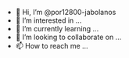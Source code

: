 - 👋 Hi, I’m @por12800-jabolanos
- 👀 I’m interested in ...
- 🌱 I’m currently learning ...
- 💞️ I’m looking to collaborate on ...
- 📫 How to reach me ...

<!---
por12800-jabolanos/por12800-jabolanos is a ✨ special ✨ repository because its `README.md` (this file) appears on your GitHub profile.
You can click the Preview link to take a look at your changes.
--->
